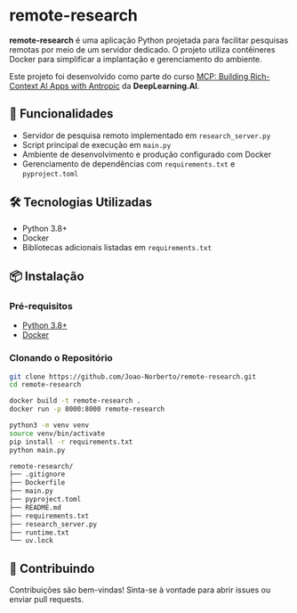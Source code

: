 # remote-research

**remote-research** é uma aplicação Python projetada para facilitar pesquisas remotas por meio de um servidor dedicado. O projeto utiliza contêineres Docker para simplificar a implantação e gerenciamento do ambiente.

Este projeto foi desenvolvido como parte do curso [MCP: Building Rich-Context AI Apps with Antropic](https://learn.deeplearning.ai/courses/mcp-build-rich-context-ai-apps-with-anthropic/) da **DeepLearning.AI**.

## 🚀 Funcionalidades

- Servidor de pesquisa remoto implementado em `research_server.py`
- Script principal de execução em `main.py`
- Ambiente de desenvolvimento e produção configurado com Docker
- Gerenciamento de dependências com `requirements.txt` e `pyproject.toml`

## 🛠️ Tecnologias Utilizadas

- Python 3.8+
- Docker
- Bibliotecas adicionais listadas em `requirements.txt`

## 📦 Instalação

### Pré-requisitos

- [Python 3.8+](https://www.python.org/downloads/)
- [Docker](https://www.docker.com/get-started)

### Clonando o Repositório

```bash
git clone https://github.com/Joao-Norberto/remote-research.git
cd remote-research

docker build -t remote-research .
docker run -p 8000:8000 remote-research

python3 -m venv venv
source venv/bin/activate
pip install -r requirements.txt
python main.py

remote-research/
├── .gitignore
├── Dockerfile
├── main.py
├── pyproject.toml
├── README.md
├── requirements.txt
├── research_server.py
├── runtime.txt
└── uv.lock

```

## 🤝 Contribuindo
Contribuições são bem-vindas! Sinta-se à vontade para abrir issues ou enviar pull requests.
